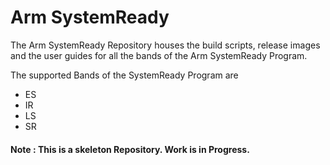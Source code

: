 # Arm SystemReady

The Arm SystemReady Repository houses the build scripts, release images and the user guides for all the bands of the Arm SystemReady Program.

The supported Bands of the SystemReady Program are 

  - ES
  - IR
  - LS
  - SR
 
 
#### Note : This is a skeleton Repository. Work is in Progress.
